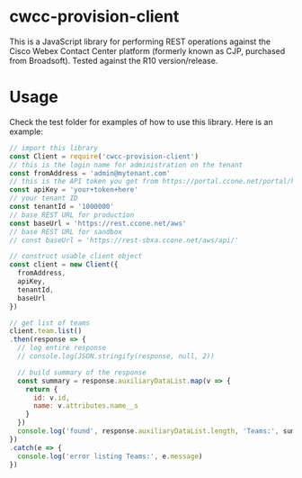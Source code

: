 # cwcc-provision-client
This is a JavaScript library for performing REST operations against the Cisco Webex Contact Center platform (formerly known as CJP, purchased from Broadsoft). Tested against the R10 version/release.

# Usage
Check the test folder for examples of how to use this library. Here is an example:
```js
// import this library
const Client = require('cwcc-provision-client')
// this is the login name for administration on the tenant
const fromAddress = 'admin@mytenant.com'
// this is the API token you get from https://portal.ccone.net/portal/home.html
const apiKey = 'your+token+here'
// your tenant ID
const tenantId = '1000000'
// base REST URL for production
const baseUrl = 'https://rest.ccone.net/aws'
// base REST URL for sandbox
// const baseUrl = 'https://rest-sbxa.ccone.net/aws/api/'

// construct usable client object
const client = new Client({
  fromAddress,
  apiKey,
  tenantId,
  baseUrl
})

// get list of teams
client.team.list()
.then(response => {
  // log entire response
  // console.log(JSON.stringify(response, null, 2))

  // build summary of the response
  const summary = response.auxiliaryDataList.map(v => {
    return {
      id: v.id,
      name: v.attributes.name__s
    }
  })
  console.log('found', response.auxiliaryDataList.length, 'Teams:', summary)
})
.catch(e => {
  console.log('error listing Teams:', e.message)
})
```
